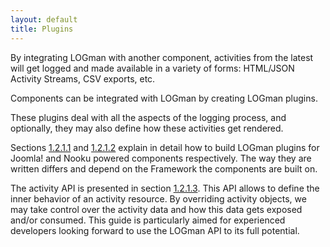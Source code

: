 ```yaml
---
layout: default
title: Plugins
---
```


By integrating LOGman with another component, activities from the latest will get logged and made available in a variety of forms: HTML/JSON Activity Streams, CSV exports, etc.

Components can be integrated with LOGman by creating LOGman plugins.

These plugins deal with all the aspects of the logging process, and optionally, they may also define how these activities get rendered.

Sections [1.2.1.1](joomla.md) and [1.2.1.2](nooku.md) explain in detail how to build LOGman plugins for Joomla! and Nooku powered components respectively. The way they are written differs and depend on the Framework the components are built on.

The activity API is presented in section [1.2.1.3](activities.md). This API allows to define the inner behavior of an activity resource. By overriding activity objects, we may take control over the activity data and how this data gets exposed and/or consumed. This guide is particularly aimed for experienced developers looking forward to use the LOGman API to its full potential.
